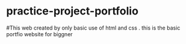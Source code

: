 # practice-project-portfolio
#This web created by only basic use of html and css . this is the basic portfio website for biggner
